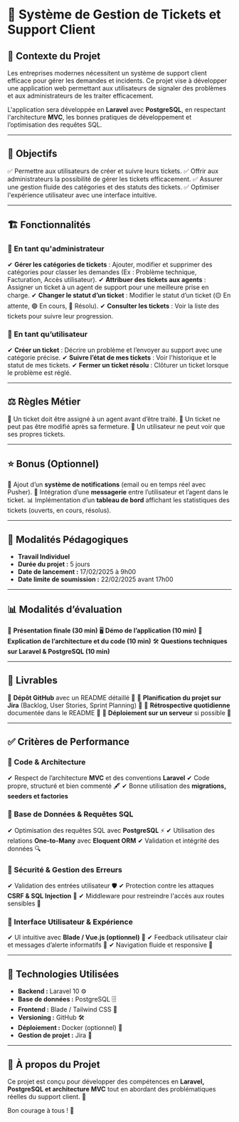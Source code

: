 # 🚀 Système de Gestion de Tickets et Support Client

## 📌 Contexte du Projet
Les entreprises modernes nécessitent un système de support client efficace pour gérer les demandes et incidents. Ce projet vise à développer une application web permettant aux utilisateurs de signaler des problèmes et aux administrateurs de les traiter efficacement.

L'application sera développée en **Laravel** avec **PostgreSQL**, en respectant l'architecture **MVC**, les bonnes pratiques de développement et l’optimisation des requêtes SQL.

---

## 🎯 Objectifs
✅ Permettre aux utilisateurs de créer et suivre leurs tickets.
✅ Offrir aux administrateurs la possibilité de gérer les tickets efficacement.
✅ Assurer une gestion fluide des catégories et des statuts des tickets.
✅ Optimiser l'expérience utilisateur avec une interface intuitive.

---

## 🏗️ Fonctionnalités

### **🔹 En tant qu'administrateur**
✔ **Gérer les catégories de tickets** : Ajouter, modifier et supprimer des catégories pour classer les demandes (Ex : Problème technique, Facturation, Accès utilisateur).
✔ **Attribuer des tickets aux agents** : Assigner un ticket à un agent de support pour une meilleure prise en charge.
✔ **Changer le statut d’un ticket** : Modifier le statut d’un ticket (🟡 En attente, 🟢 En cours, 🔴 Résolu).
✔ **Consulter les tickets** : Voir la liste des tickets pour suivre leur progression.

### **🔹 En tant qu’utilisateur**
✔ **Créer un ticket** : Décrire un problème et l’envoyer au support avec une catégorie précise.
✔ **Suivre l’état de mes tickets** : Voir l'historique et le statut de mes tickets.
✔ **Fermer un ticket résolu** : Clôturer un ticket lorsque le problème est réglé.

---

## ⚖️ Règles Métier
📌 Un ticket doit être assigné à un agent avant d’être traité.
📌 Un ticket ne peut pas être modifié après sa fermeture.
📌 Un utilisateur ne peut voir que ses propres tickets.

---

## ⭐ Bonus (Optionnel)
🔔 Ajout d’un **système de notifications** (email ou en temps réel avec Pusher).
💬 Intégration d’une **messagerie** entre l’utilisateur et l’agent dans le ticket.
📊 Implémentation d’un **tableau de bord** affichant les statistiques des tickets (ouverts, en cours, résolus).

---

## 📝 Modalités Pédagogiques
- **Travail Individuel**
- **Durée du projet :** 5 jours
- **Date de lancement :** 17/02/2025 à 9h00
- **Date limite de soumission :** 22/02/2025 avant 17h00

---

## 📊 Modalités d’évaluation
🎤 **Présentation finale (30 min)**
🖥 **Démo de l’application (10 min)**
📂 **Explication de l’architecture et du code (10 min)**
🛠 **Questions techniques sur Laravel & PostgreSQL (10 min)**

---

## 📎 Livrables
📌 **Dépôt GitHub** avec un README détaillé 📄
📌 **Planification du projet sur Jira** (Backlog, User Stories, Sprint Planning) 📅
📌 **Rétrospective quotidienne** documentée dans le README 📜
📌 **Déploiement sur un serveur** si possible 🚀

---

## ✅ Critères de Performance

### **📌 Code & Architecture**
✔ Respect de l’architecture **MVC** et des conventions **Laravel**
✔ Code propre, structuré et bien commenté 🖋
✔ Bonne utilisation des **migrations, seeders et factories**

### **📌 Base de Données & Requêtes SQL**
✔ Optimisation des requêtes SQL avec **PostgreSQL** ⚡
✔ Utilisation des relations **One-to-Many** avec **Eloquent ORM**
✔ Validation et intégrité des données 🔍

### **📌 Sécurité & Gestion des Erreurs**
✔ Validation des entrées utilisateur 🛡️
✔ Protection contre les attaques **CSRF & SQL Injection** 🚨
✔ Middleware pour restreindre l'accès aux routes sensibles 🔑

### **📌 Interface Utilisateur & Expérience**
✔ UI intuitive avec **Blade / Vue.js (optionnel)** 🎨
✔ Feedback utilisateur clair et messages d’alerte informatifs 🔔
✔ Navigation fluide et responsive 📱

---

## 🚀 Technologies Utilisées
- **Backend :** Laravel 10 ⚙️
- **Base de données :** PostgreSQL 🗄️
- **Frontend :** Blade / Tailwind CSS 🎨
- **Versioning :** GitHub 🛠️
- **Déploiement :** Docker (optionnel) 🐳
- **Gestion de projet :** Jira 📅

---

## 📢 À propos du Projet
Ce projet est conçu pour développer des compétences en **Laravel, PostgreSQL et architecture MVC** tout en abordant des problématiques réelles du support client. 🚀

Bon courage à tous ! 💪
